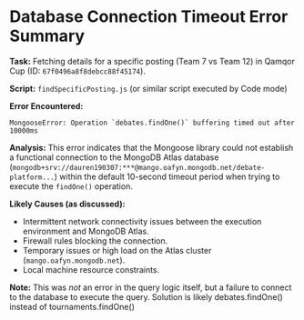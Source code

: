 # Database Connection Timeout Error Summary

**Task:** Fetching details for a specific posting (Team 7 vs Team 12) in Qamqor Cup (ID: `67f0496a8f8debcc88f45174`).

**Script:** `findSpecificPosting.js` (or similar script executed by Code mode)

**Error Encountered:**
```
MongooseError: Operation `debates.findOne()` buffering timed out after 10000ms
```

**Analysis:**
This error indicates that the Mongoose library could not establish a functional connection to the MongoDB Atlas database (`mongodb+srv://dauren190307:***@mango.oafyn.mongodb.net/debate-platform...`) within the default 10-second timeout period when trying to execute the `findOne()` operation.

**Likely Causes (as discussed):**
*   Intermittent network connectivity issues between the execution environment and MongoDB Atlas.
*   Firewall rules blocking the connection.
*   Temporary issues or high load on the Atlas cluster (`mango.oafyn.mongodb.net`).
*   Local machine resource constraints.

**Note:** This was *not* an error in the query logic itself, but a failure to connect to the database to execute the query. Solution is likely debates.findOne() instead of tournaments.findOne()